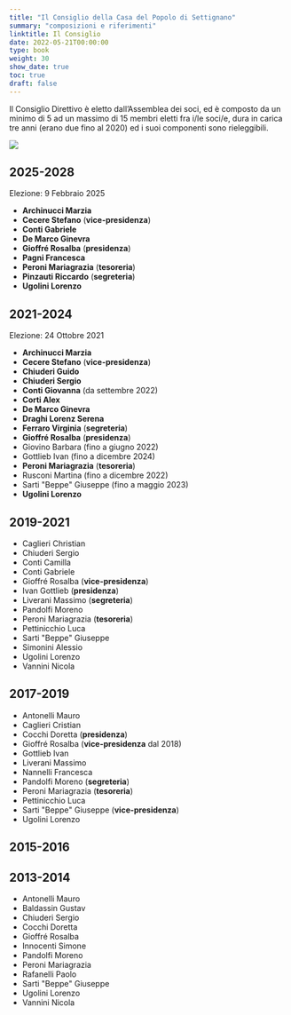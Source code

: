 ```yaml
---
title: "Il Consiglio della Casa del Popolo di Settignano"
summary: "composizioni e riferimenti"
linktitle: Il Consiglio
date: 2022-05-21T00:00:00
type: book
weight: 30
show_date: true
toc: true
draft: false
---
```


Il Consiglio Direttivo è eletto dall’Assemblea dei soci, ed è composto da un minimo di 5 ad un massimo di 15 membri eletti fra i/le soci/e, dura in carica tre anni (erano due fino al 2020) ed i suoi componenti sono rieleggibili.

![](foto/consiglio2022.webp)

## 2025-2028
Elezione: 9 Febbraio 2025

- **Archinucci Marzia**
- **Cecere Stefano** (**vice-presidenza**)
- **Conti Gabriele**
- **De Marco Ginevra**
- **Gioffré Rosalba** (**presidenza**)
- **Pagni Francesca**
- **Peroni Mariagrazia** (**tesoreria**)
- **Pinzauti Riccardo** (**segreteria**)
- **Ugolini Lorenzo**

## 2021-2024
Elezione: 24 Ottobre 2021

- **Archinucci Marzia**
- **Cecere Stefano** (**vice-presidenza**)
- **Chiuderi Guido**
- **Chiuderi Sergio**
- **Conti Giovanna** (da settembre 2022)
- **Corti Alex**
- **De Marco Ginevra**
- **Draghi Lorenz Serena**
- **Ferraro Virginia** (**segreteria**)
- **Gioffré Rosalba** (**presidenza**)
- Giovino Barbara  (fino a giugno 2022)
- Gottlieb Ivan (fino a dicembre 2024)
- **Peroni Mariagrazia** (**tesoreria**)
- Rusconi Martina (fino a dicembre 2022)
- Sarti "Beppe" Giuseppe (fino a maggio 2023)
- **Ugolini Lorenzo**

## 2019-2021

- Caglieri Christian
- Chiuderi Sergio
- Conti Camilla
- Conti Gabriele
- Gioffré Rosalba (**vice-presidenza**)
- Ivan Gottlieb (**presidenza**)
- Liverani Massimo (**segreteria**)
- Pandolfi Moreno
- Peroni Mariagrazia (**tesoreria**)
- Pettinicchio Luca
- Sarti "Beppe" Giuseppe
- Simonini Alessio
- Ugolini Lorenzo
- Vannini Nicola

## 2017-2019

- Antonelli Mauro
- Caglieri Cristian
- Cocchi Doretta (**presidenza**)
- Gioffré Rosalba (**vice-presidenza** dal 2018)
- Gottlieb Ivan
- Liverani Massimo
- Nannelli Francesca
- Pandolfi Moreno (**segreteria**)
- Peroni Mariagrazia (**tesoreria**)
- Pettinicchio Luca
- Sarti "Beppe" Giuseppe (**vice-presidenza**)
- Ugolini Lorenzo

## 2015-2016

## 2013-2014

- Antonelli Mauro
- Baldassin Gustav
- Chiuderi Sergio
- Cocchi Doretta
- Gioffré Rosalba
- Innocenti Simone
- Pandolfi Moreno
- Peroni Mariagrazia
- Rafanelli Paolo
- Sarti "Beppe" Giuseppe
- Ugolini Lorenzo
- Vannini Nicola
